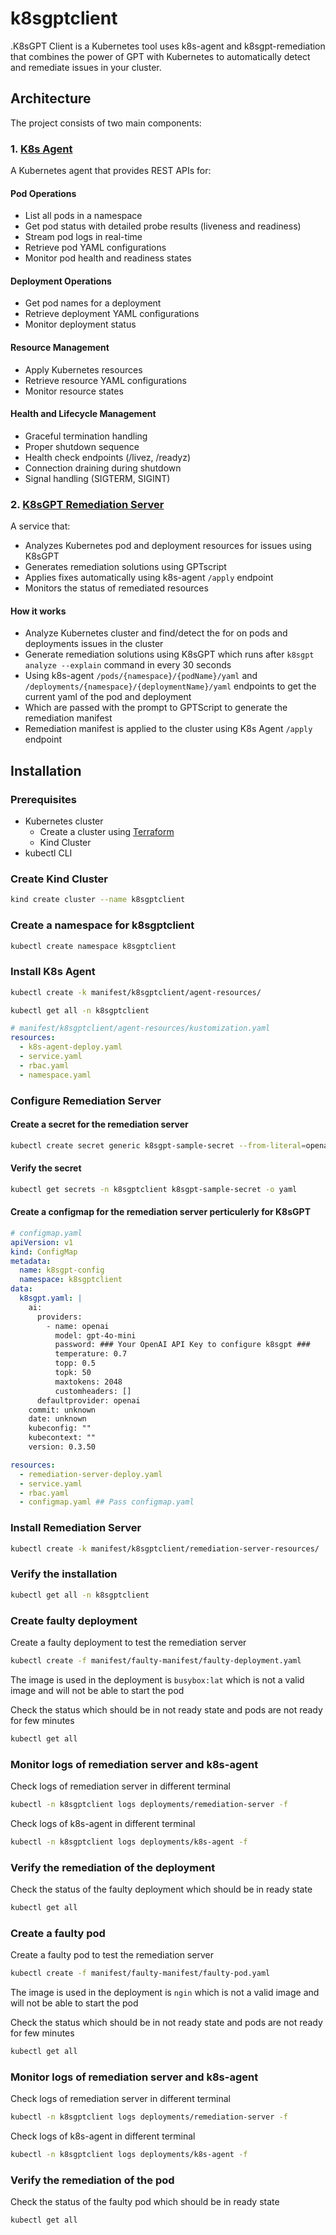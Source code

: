 # k8sgptclient

.K8sGPT Client is a Kubernetes tool uses k8s-agent and k8sgpt-remediation that combines the power of GPT with Kubernetes to automatically detect and remediate issues in your cluster.

## Architecture

The project consists of two main components:

### 1. [K8s Agent](/k8s-agent/README.md)
A Kubernetes agent that provides REST APIs for:

#### Pod Operations
- List all pods in a namespace
- Get pod status with detailed probe results (liveness and readiness)
- Stream pod logs in real-time
- Retrieve pod YAML configurations
- Monitor pod health and readiness states

#### Deployment Operations
- Get pod names for a deployment
- Retrieve deployment YAML configurations
- Monitor deployment status

#### Resource Management
- Apply Kubernetes resources
- Retrieve resource YAML configurations
- Monitor resource states

#### Health and Lifecycle Management
- Graceful termination handling
- Proper shutdown sequence
- Health check endpoints (/livez, /readyz)
- Connection draining during shutdown
- Signal handling (SIGTERM, SIGINT)

### 2. [K8sGPT Remediation Server](/k8sgpt-remediation/README.md)
A service that:
- Analyzes Kubernetes pod and deployment resources for issues using K8sGPT
- Generates remediation solutions using GPTscript
- Applies fixes automatically using k8s-agent `/apply` endpoint
- Monitors the status of remediated resources

#### How it works

- Analyze Kubernetes cluster and find/detect the for on pods and deployments issues in the cluster
- Generate remediation solutions using K8sGPT which runs after `k8sgpt analyze --explain` command in every 30 seconds
- Using k8s-agent `/pods/{namespace}/{podName}/yaml` and `/deployments/{namespace}/{deploymentName}/yaml` endpoints to get the current yaml of the pod and deployment 
- Which are passed with the prompt to GPTScript to generate the remediation manifest
- Remediation manifest is applied to the cluster using K8s Agent `/apply` endpoint

## Installation

### Prerequisites
- Kubernetes cluster
   - Create a cluster using [Terraform](Terraform/README.md)
   - Kind Cluster
- kubectl CLI

### Create Kind Cluster

```bash
kind create cluster --name k8sgptclient
```

### Create a namespace for k8sgptclient
```bash
kubectl create namespace k8sgptclient
```

### Install K8s Agent
```bash
kubectl create -k manifest/k8sgptclient/agent-resources/
```

```bash
kubectl get all -n k8sgptclient
```

```yaml
# manifest/k8sgptclient/agent-resources/kustomization.yaml
resources:
  - k8s-agent-deploy.yaml
  - service.yaml
  - rbac.yaml
  - namespace.yaml
```

### Configure Remediation Server

#### Create a secret for the remediation server

```bash
kubectl create secret generic k8sgpt-sample-secret --from-literal=openai-api-key=<your-openai-api-key> -n k8sgptclient
```
#### Verify the secret

```bash
kubectl get secrets -n k8sgptclient k8sgpt-sample-secret -o yaml
```

#### Create a configmap for the remediation server perticulerly for K8sGPT

```yaml
# configmap.yaml
apiVersion: v1
kind: ConfigMap
metadata:
  name: k8sgpt-config
  namespace: k8sgptclient
data:
  k8sgpt.yaml: |
    ai:
      providers:
        - name: openai
          model: gpt-4o-mini
          password: ### Your OpenAI API Key to configure k8sgpt ###
          temperature: 0.7
          topp: 0.5
          topk: 50
          maxtokens: 2048
          customheaders: []
      defaultprovider: openai
    commit: unknown
    date: unknown
    kubeconfig: ""
    kubecontext: ""
    version: 0.3.50
```

```yaml
resources:
  - remediation-server-deploy.yaml
  - service.yaml
  - rbac.yaml
  - configmap.yaml ## Pass configmap.yaml 
```

### Install Remediation Server
```bash
kubectl create -k manifest/k8sgptclient/remediation-server-resources/
```

### Verify the installation
```bash
kubectl get all -n k8sgptclient
```

### Create faulty deployment

Create a faulty deployment to test the remediation server
```bash
kubectl create -f manifest/faulty-manifest/faulty-deployment.yaml
```
The image is used in the deployment is `busybox:lat` which is not a valid image and will not be able to start the pod


Check the status which should be in not ready state and pods are not ready for few minutes
```bash
kubectl get all 
```

### Monitor logs of remediation server and k8s-agent

Check logs of remediation server in different terminal
```bash
kubectl -n k8sgptclient logs deployments/remediation-server -f
```
Check logs of k8s-agent in different terminal
```bash
kubectl -n k8sgptclient logs deployments/k8s-agent -f
```

### Verify the remediation of the deployment

Check the status of the faulty deployment which should be in ready state
```bash
kubectl get all 
```

### Create a faulty pod

Create a faulty pod to test the remediation server
```bash
kubectl create -f manifest/faulty-manifest/faulty-pod.yaml
```
The image is used in the deployment is `ngin` which is not a valid image and will not be able to start the pod

Check the status which should be in not ready state and pods are not ready for few minutes
```bash
kubectl get all 
```

### Monitor logs of remediation server and k8s-agent

Check logs of remediation server in different terminal
```bash
kubectl -n k8sgptclient logs deployments/remediation-server -f
```
Check logs of k8s-agent in different terminal
```bash
kubectl -n k8sgptclient logs deployments/k8s-agent -f
```

### Verify the remediation of the pod

Check the status of the faulty pod which should be in ready state
```bash
kubectl get all 
```








